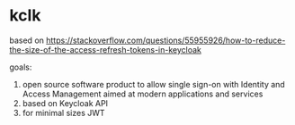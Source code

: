 # kclk

based on 
https://stackoverflow.com/questions/55955926/how-to-reduce-the-size-of-the-access-refresh-tokens-in-keycloak

goals:
1. open source software product to allow single sign-on with Identity and Access Management aimed at modern applications and services
2. based on Keycloak API
3. for minimal sizes JWT

